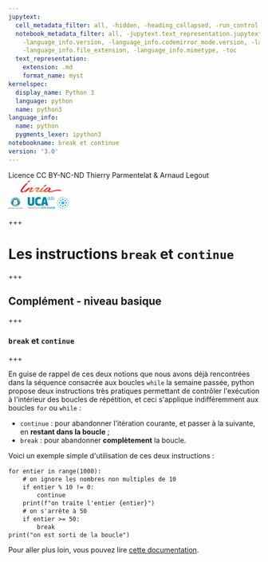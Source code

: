 ```yaml
---
jupytext:
  cell_metadata_filter: all, -hidden, -heading_collapsed, -run_control, -trusted
  notebook_metadata_filter: all, -jupytext.text_representation.jupytext_version, -jupytext.text_representation.format_version,
    -language_info.version, -language_info.codemirror_mode.version, -language_info.codemirror_mode,
    -language_info.file_extension, -language_info.mimetype, -toc
  text_representation:
    extension: .md
    format_name: myst
kernelspec:
  display_name: Python 3
  language: python
  name: python3
language_info:
  name: python
  pygments_lexer: ipython3
notebookname: break et continue
version: '3.0'
---
```


<div class="licence">
<span>Licence CC BY-NC-ND</span>
<span>Thierry Parmentelat &amp; Arnaud Legout</span>
<span><img src="media/both-logos-small-alpha.png" /></span>
</div>

+++

# Les instructions `break` et `continue`

+++

## Complément - niveau basique

+++

### `break` et `continue`

+++

En guise de rappel de ces deux notions que nous avons déjà rencontrées dans la séquence consacrée aux boucles `while` la semaine passée, python propose deux instructions très pratiques permettant de contrôler l'exécution à l'intérieur des boucles de répétition, et ceci s'applique indifféremment aux boucles `for` ou `while` :

 * `continue` : pour abandonner l'itération courante, et passer à la suivante, en **restant dans la boucle** ;
 * `break` : pour abandonner **complètement** la boucle.
 
Voici un exemple simple d'utilisation de ces deux instructions :

```{code-cell} ipython3
for entier in range(1000):
    # on ignore les nombres non multiples de 10
    if entier % 10 != 0:
        continue
    print(f"on traite l'entier {entier}")
    # on s'arrête à 50
    if entier >= 50:
        break
print("on est sorti de la boucle")
```

Pour aller plus loin, vous pouvez lire [cette documentation](https://docs.python.org/3/tutorial/controlflow.html?highlight=break#break-and-continue-statements-and-else-clauses-on-loops).
